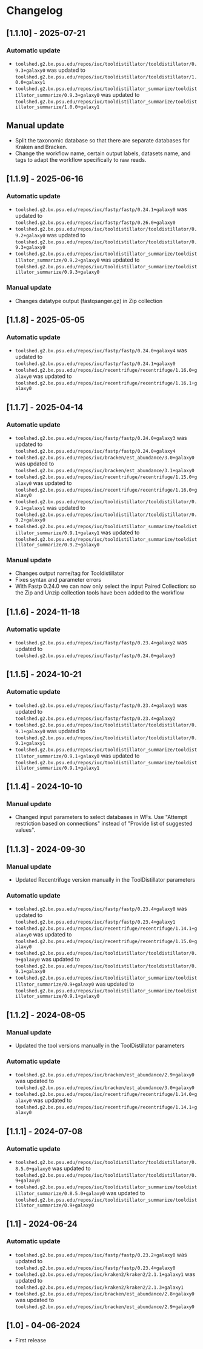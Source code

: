 # Changelog

## [1.1.10] - 2025-07-21

### Automatic update

- `toolshed.g2.bx.psu.edu/repos/iuc/tooldistillator/tooldistillator/0.9.3+galaxy0` was updated to `toolshed.g2.bx.psu.edu/repos/iuc/tooldistillator/tooldistillator/1.0.0+galaxy1`
- `toolshed.g2.bx.psu.edu/repos/iuc/tooldistillator_summarize/tooldistillator_summarize/0.9.3+galaxy0` was updated to `toolshed.g2.bx.psu.edu/repos/iuc/tooldistillator_summarize/tooldistillator_summarize/1.0.0+galaxy1`

## Manual update

- Split the taxonomic database so that there are separate databases for Kraken and Bracken.
- Change the workflow name, certain output labels, datasets name, and tags to adapt the workflow specifically to raw reads.

## [1.1.9] - 2025-06-16

### Automatic update

- `toolshed.g2.bx.psu.edu/repos/iuc/fastp/fastp/0.24.1+galaxy0` was updated to `toolshed.g2.bx.psu.edu/repos/iuc/fastp/fastp/0.26.0+galaxy0`
- `toolshed.g2.bx.psu.edu/repos/iuc/tooldistillator/tooldistillator/0.9.2+galaxy0` was updated to `toolshed.g2.bx.psu.edu/repos/iuc/tooldistillator/tooldistillator/0.9.3+galaxy0`
- `toolshed.g2.bx.psu.edu/repos/iuc/tooldistillator_summarize/tooldistillator_summarize/0.9.2+galaxy0` was updated to `toolshed.g2.bx.psu.edu/repos/iuc/tooldistillator_summarize/tooldistillator_summarize/0.9.3+galaxy0`

### Manual update

- Changes datatype output (fastqsanger.gz) in Zip collection

## [1.1.8] - 2025-05-05

### Automatic update

- `toolshed.g2.bx.psu.edu/repos/iuc/fastp/fastp/0.24.0+galaxy4` was updated to `toolshed.g2.bx.psu.edu/repos/iuc/fastp/fastp/0.24.1+galaxy0`
- `toolshed.g2.bx.psu.edu/repos/iuc/recentrifuge/recentrifuge/1.16.0+galaxy0` was updated to `toolshed.g2.bx.psu.edu/repos/iuc/recentrifuge/recentrifuge/1.16.1+galaxy0`

## [1.1.7] - 2025-04-14

### Automatic update

- `toolshed.g2.bx.psu.edu/repos/iuc/fastp/fastp/0.24.0+galaxy3` was updated to `toolshed.g2.bx.psu.edu/repos/iuc/fastp/fastp/0.24.0+galaxy4`
- `toolshed.g2.bx.psu.edu/repos/iuc/bracken/est_abundance/3.0+galaxy0` was updated to `toolshed.g2.bx.psu.edu/repos/iuc/bracken/est_abundance/3.1+galaxy0`
- `toolshed.g2.bx.psu.edu/repos/iuc/recentrifuge/recentrifuge/1.15.0+galaxy0` was updated to `toolshed.g2.bx.psu.edu/repos/iuc/recentrifuge/recentrifuge/1.16.0+galaxy0`
- `toolshed.g2.bx.psu.edu/repos/iuc/tooldistillator/tooldistillator/0.9.1+galaxy1` was updated to `toolshed.g2.bx.psu.edu/repos/iuc/tooldistillator/tooldistillator/0.9.2+galaxy0`
- `toolshed.g2.bx.psu.edu/repos/iuc/tooldistillator_summarize/tooldistillator_summarize/0.9.1+galaxy1` was updated to `toolshed.g2.bx.psu.edu/repos/iuc/tooldistillator_summarize/tooldistillator_summarize/0.9.2+galaxy0`

### Manual update

- Changes output name/tag for Tooldistillator
- Fixes syntax and parameter errors
- With Fastp 0.24.0 we can now only select the input Paired Collection: so the Zip and Unzip collection tools have been added to the workflow

## [1.1.6] - 2024-11-18

### Automatic update

- `toolshed.g2.bx.psu.edu/repos/iuc/fastp/fastp/0.23.4+galaxy2` was updated to `toolshed.g2.bx.psu.edu/repos/iuc/fastp/fastp/0.24.0+galaxy3`

## [1.1.5] - 2024-10-21

### Automatic update

- `toolshed.g2.bx.psu.edu/repos/iuc/fastp/fastp/0.23.4+galaxy1` was updated to `toolshed.g2.bx.psu.edu/repos/iuc/fastp/fastp/0.23.4+galaxy2`
- `toolshed.g2.bx.psu.edu/repos/iuc/tooldistillator/tooldistillator/0.9.1+galaxy0` was updated to `toolshed.g2.bx.psu.edu/repos/iuc/tooldistillator/tooldistillator/0.9.1+galaxy1`
- `toolshed.g2.bx.psu.edu/repos/iuc/tooldistillator_summarize/tooldistillator_summarize/0.9.1+galaxy0` was updated to `toolshed.g2.bx.psu.edu/repos/iuc/tooldistillator_summarize/tooldistillator_summarize/0.9.1+galaxy1`

## [1.1.4] - 2024-10-10

### Manual update

- Changed input parameters to select databases in WFs. Use "Attempt restriction based on connections" instead of "Provide list of suggested values".

## [1.1.3] - 2024-09-30

### Manual update

- Updated Recentrifuge version manually in the ToolDistillator parameters

### Automatic update

- `toolshed.g2.bx.psu.edu/repos/iuc/fastp/fastp/0.23.4+galaxy0` was updated to `toolshed.g2.bx.psu.edu/repos/iuc/fastp/fastp/0.23.4+galaxy1`
- `toolshed.g2.bx.psu.edu/repos/iuc/recentrifuge/recentrifuge/1.14.1+galaxy0` was updated to `toolshed.g2.bx.psu.edu/repos/iuc/recentrifuge/recentrifuge/1.15.0+galaxy0`
- `toolshed.g2.bx.psu.edu/repos/iuc/tooldistillator/tooldistillator/0.9+galaxy0` was updated to `toolshed.g2.bx.psu.edu/repos/iuc/tooldistillator/tooldistillator/0.9.1+galaxy0`
- `toolshed.g2.bx.psu.edu/repos/iuc/tooldistillator_summarize/tooldistillator_summarize/0.9+galaxy0` was updated to `toolshed.g2.bx.psu.edu/repos/iuc/tooldistillator_summarize/tooldistillator_summarize/0.9.1+galaxy0`

## [1.1.2] - 2024-08-05

### Manual update

- Updated the tool versions manually in the ToolDistillator parameters

### Automatic update

- `toolshed.g2.bx.psu.edu/repos/iuc/bracken/est_abundance/2.9+galaxy0` was updated to `toolshed.g2.bx.psu.edu/repos/iuc/bracken/est_abundance/3.0+galaxy0`
- `toolshed.g2.bx.psu.edu/repos/iuc/recentrifuge/recentrifuge/1.14.0+galaxy0` was updated to `toolshed.g2.bx.psu.edu/repos/iuc/recentrifuge/recentrifuge/1.14.1+galaxy0`

## [1.1.1] - 2024-07-08

### Automatic update

- `toolshed.g2.bx.psu.edu/repos/iuc/tooldistillator/tooldistillator/0.8.5.0+galaxy0` was updated to `toolshed.g2.bx.psu.edu/repos/iuc/tooldistillator/tooldistillator/0.9+galaxy0`
- `toolshed.g2.bx.psu.edu/repos/iuc/tooldistillator_summarize/tooldistillator_summarize/0.8.5.0+galaxy0` was updated to `toolshed.g2.bx.psu.edu/repos/iuc/tooldistillator_summarize/tooldistillator_summarize/0.9+galaxy0`

## [1.1] - 2024-06-24

### Automatic update

- `toolshed.g2.bx.psu.edu/repos/iuc/fastp/fastp/0.23.2+galaxy0` was updated to `toolshed.g2.bx.psu.edu/repos/iuc/fastp/fastp/0.23.4+galaxy0`
- `toolshed.g2.bx.psu.edu/repos/iuc/kraken2/kraken2/2.1.1+galaxy1` was updated to `toolshed.g2.bx.psu.edu/repos/iuc/kraken2/kraken2/2.1.3+galaxy1`
- `toolshed.g2.bx.psu.edu/repos/iuc/bracken/est_abundance/2.8+galaxy0` was updated to `toolshed.g2.bx.psu.edu/repos/iuc/bracken/est_abundance/2.9+galaxy0`

## [1.0] - 04-06-2024

- First release
